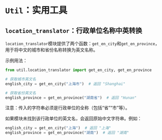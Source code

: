 # `Util`：实用工具

## `location_translator`：行政单位名称中英转换

`location_translator`模块提供了两个函数：`get_en_city`和`get_en_province`，用于将中文的城市和省份名称转换为英文名称。

示例用法：

```python
from util.location_translator import get_en_city, get_en_province

# 获取城市英文名
english_city = get_en_city("上海市")  # 返回 "Shanghai"

# 获取省份英文名
english_province = get_en_province("湖南省")  # 返回 "Hunan"
```

注意：传入的字符串必须是行政单位的全称（包括“省”“市”等）。

如果模块未找到该行政单位的英文名，会返回原始中文字符串。例如：

```python
english_city = get_en_city("上海")  # 返回 "上海"
english_province = get_en_province("湖南")  # 返回 "湖南"
```
